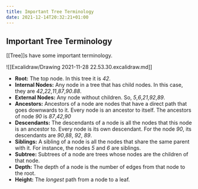 ```yaml
---
title: Important Tree Terminology
date: 2021-12-14T20:32:21+01:00
---
```

## Important Tree Terminology
[[Tree]]s have some important terminology.

![[Excalidraw/Drawing 2021-11-28 22.53.30.excalidraw.md]]
* **Root:** The top node. In this tree it is *42*.
* **Internal Nodes:** Any node in a tree that has child nodes. In this case, they are *42*,*22*,*11*,*87*,*90*.*88*.
* **External Nodes:** Any node without children. So, *5*,*6*,*21*,*92*,*89*.
* **Ancestors:** Ancestors of a node are nodes that have a direct path that goes downwards to it. Every node is an ancestor to itself. The ancestors of node *90* is *87*,*42*,*90*
* **Descendants:** The descendants of a node is all the nodes that this node is an ancestor to. Every node is its own descendant. For the node *90*, its descendants are *90*,*88*, *92*, *89*.
* **Siblings:** A sibling of a node is all the nodes that share the same parent with it. For instance, the nodes *5* and *6* are siblings.
* **Subtree:** Subtrees of a node are trees whose nodes are the children of that node.
* **Depth:** The depth of a node is the number of edges from that node to the root.
* **Height:**  The *longest* path from a node to a leaf.